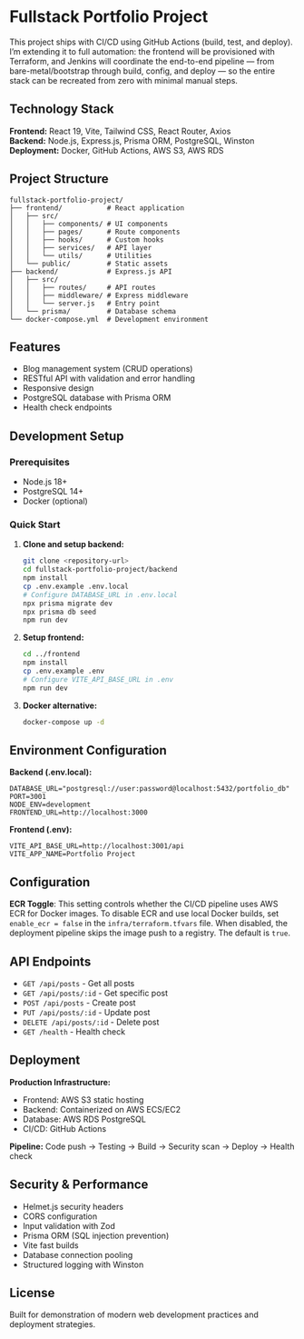 # Fullstack Portfolio Project

This project ships with CI/CD using GitHub Actions (build, test, and deploy). I’m extending it to full automation: the frontend will be provisioned with Terraform, and Jenkins will coordinate the end-to-end pipeline — from bare-metal/bootstrap through build, config, and deploy — so the entire stack can be recreated from zero with minimal manual steps.

## Technology Stack

**Frontend:** React 19, Vite, Tailwind CSS, React Router, Axios  
**Backend:** Node.js, Express.js, Prisma ORM, PostgreSQL, Winston  
**Deployment:** Docker, GitHub Actions, AWS S3, AWS RDS

## Project Structure

```
fullstack-portfolio-project/
├── frontend/           # React application
│   ├── src/
│   │   ├── components/ # UI components
│   │   ├── pages/      # Route components
│   │   ├── hooks/      # Custom hooks
│   │   ├── services/   # API layer
│   │   └── utils/      # Utilities
│   └── public/         # Static assets
├── backend/            # Express.js API
│   ├── src/
│   │   ├── routes/     # API routes
│   │   ├── middleware/ # Express middleware
│   │   └── server.js   # Entry point
│   └── prisma/         # Database schema
└── docker-compose.yml  # Development environment
```

## Features

- Blog management system (CRUD operations)
- RESTful API with validation and error handling
- Responsive design
- PostgreSQL database with Prisma ORM
- Health check endpoints

## Development Setup

### Prerequisites

- Node.js 18+
- PostgreSQL 14+
- Docker (optional)

### Quick Start

1. **Clone and setup backend:**

   ```bash
   git clone <repository-url>
   cd fullstack-portfolio-project/backend
   npm install
   cp .env.example .env.local
   # Configure DATABASE_URL in .env.local
   npx prisma migrate dev
   npx prisma db seed
   npm run dev
   ```

2. **Setup frontend:**

   ```bash
   cd ../frontend
   npm install
   cp .env.example .env
   # Configure VITE_API_BASE_URL in .env
   npm run dev
   ```

3. **Docker alternative:**
   ```bash
   docker-compose up -d
   ```

## Environment Configuration

**Backend (.env.local):**

```
DATABASE_URL="postgresql://user:password@localhost:5432/portfolio_db"
PORT=3001
NODE_ENV=development
FRONTEND_URL=http://localhost:3000
```

**Frontend (.env):**

```
VITE_API_BASE_URL=http://localhost:3001/api
VITE_APP_NAME=Portfolio Project
```

## Configuration

**ECR Toggle**: This setting controls whether the CI/CD pipeline uses AWS ECR for Docker images. To disable ECR and use local Docker builds, set `enable_ecr = false` in the `infra/terraform.tfvars` file. When disabled, the deployment pipeline skips the image push to a registry. The default is `true`.

## API Endpoints

- `GET /api/posts` - Get all posts
- `GET /api/posts/:id` - Get specific post
- `POST /api/posts` - Create post
- `PUT /api/posts/:id` - Update post
- `DELETE /api/posts/:id` - Delete post
- `GET /health` - Health check

## Deployment

**Production Infrastructure:**

- Frontend: AWS S3 static hosting
- Backend: Containerized on AWS ECS/EC2
- Database: AWS RDS PostgreSQL
- CI/CD: GitHub Actions

**Pipeline:** Code push → Testing → Build → Security scan → Deploy → Health check

## Security & Performance

- Helmet.js security headers
- CORS configuration
- Input validation with Zod
- Prisma ORM (SQL injection prevention)
- Vite fast builds
- Database connection pooling
- Structured logging with Winston

## License

Built for demonstration of modern web development practices and deployment strategies.
